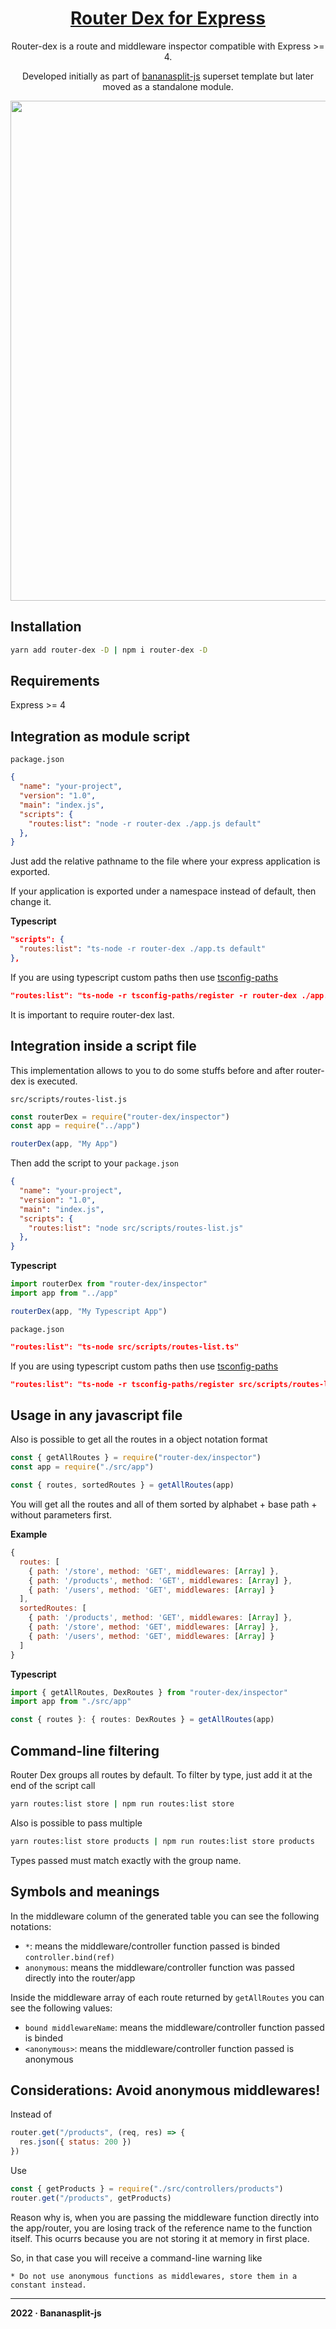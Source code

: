 <h1 align="center"><a href="https://github.com/diegoulloao/router-dex">Router Dex for Express</a></h1>

<p align="center">Router-dex is a route and middleware inspector compatible with Express >= 4.</p>
<p align="center">Developed initially as part of <a href="https://github.com/bananasplit-js/bananasplit-js">bananasplit-js</a> superset template but later moved as a standalone module.</p>

<p align="center"><img src="https://raw.githubusercontent.com/diegoulloao/router-dex/dev/public/capture.png" width="800" /></p>

## Installation
```zsh
yarn add router-dex -D | npm i router-dex -D
```

## Requirements
Express >= 4

## Integration as module script
`package.json`
```json
{
  "name": "your-project",
  "version": "1.0",
  "main": "index.js",
  "scripts": {
    "routes:list": "node -r router-dex ./app.js default"
  },
}
```

Just add the relative pathname to the file where your express application is exported.

If your application is exported under a namespace instead of default, then change it.

**Typescript**
```json
"scripts": {
  "routes:list": "ts-node -r router-dex ./app.ts default"
},
```

If you are using typescript custom paths then use [tsconfig-paths](https://github.com/dividab/tsconfig-paths)
```json
"routes:list": "ts-node -r tsconfig-paths/register -r router-dex ./app.ts default"
```
It is important to require router-dex last.

## Integration inside a script file
This implementation allows to you to do some stuffs before and after router-dex is executed.

`src/scripts/routes-list.js`
```js
const routerDex = require("router-dex/inspector")
const app = require("../app")

routerDex(app, "My App")

```

Then add the script to your `package.json`
```json
{
  "name": "your-project",
  "version": "1.0",
  "main": "index.js",
  "scripts": {
    "routes:list": "node src/scripts/routes-list.js"
  },
}
```

**Typescript**
```typescript
import routerDex from "router-dex/inspector"
import app from "../app"

routerDex(app, "My Typescript App")
```

`package.json`
```json
"routes:list": "ts-node src/scripts/routes-list.ts"
```

If you are using typescript custom paths then use [tsconfig-paths](https://github.com/dividab/tsconfig-paths)
```json
"routes:list": "ts-node -r tsconfig-paths/register src/scripts/routes-list.ts"
```

## Usage in any javascript file
Also is possible to get all the routes in a object notation format

```js
const { getAllRoutes } = require("router-dex/inspector")
const app = require("./src/app")

const { routes, sortedRoutes } = getAllRoutes(app)
```

You will get all the routes and all of them sorted by alphabet + base path + without parameters first.

**Example**
```js
{
  routes: [
    { path: '/store', method: 'GET', middlewares: [Array] },
    { path: '/products', method: 'GET', middlewares: [Array] },
    { path: '/users', method: 'GET', middlewares: [Array] }
  ],
  sortedRoutes: [
    { path: '/products', method: 'GET', middlewares: [Array] },
    { path: '/store', method: 'GET', middlewares: [Array] },
    { path: '/users', method: 'GET', middlewares: [Array] }
  ]
}
```

**Typescript**
```typescript
import { getAllRoutes, DexRoutes } from "router-dex/inspector"
import app from "./src/app"

const { routes }: { routes: DexRoutes } = getAllRoutes(app)
```

## Command-line filtering
Router Dex groups all routes by default. To filter by type, just add it at the end of the script call
```zsh
yarn routes:list store | npm run routes:list store
```

Also is possible to pass multiple
```zsh
yarn routes:list store products | npm run routes:list store products
```

Types passed must match exactly with the group name.

## Symbols and meanings
In the middleware column of the generated table you can see the following notations:
- `*`: means the middleware/controller function passed is binded `controller.bind(ref)`
- `anonymous`: means the middleware/controller function was passed directly into the router/app

Inside the middleware array of each route returned by `getAllRoutes` you can see the following values:
- `bound middlewareName`: means the middleware/controller function passed is binded
- `<anonymous>`: means the middleware/controller function passed is anonymous

## Considerations: Avoid anonymous middlewares!
Instead of
```js
router.get("/products", (req, res) => {
  res.json({ status: 200 })
})
```

Use
```js
const { getProducts } = require("./src/controllers/products")
router.get("/products", getProducts)
```

Reason why is, when you are passing the middleware function directly into the app/router, you are losing track of the reference name to the function itself. This ocurrs because you are not storing it at memory in first place.

So, in that case you will receive a command-line warning like
```
* Do not use anonymous functions as middlewares, store them in a constant instead.
```

---
**2022 · Bananasplit-js**
